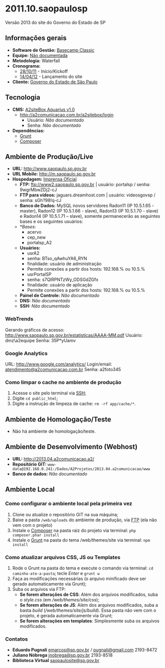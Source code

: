 # 2011.10.saopaulosp
Versão 2013 do site do Governo do Estado de SP

## Informações gerais

* **Software de Gestão:** [Basecamp Classic](https://a2comunicacao.basecamphq.com/projects/8313035-2011-10-saopaulosp/log)
* **Equipe:** [Não documentada](https://a2comunicacao.basecamphq.com/projects/8313035-2011-10-saopaulosp/todo_items/112069844/comments#comment_141871130)
* **Metodologia:** Waterfall
* **Cronograma:**
	* [28/10/11](https://a2comunicacao.basecamphq.com/milestones/25762613/comments) - Início/Kickoff
	* [14/04/12](https://a2comunicacao.basecamphq.com/milestones/25762622/comments) - Lançamento do site
* **Cliente:** [Governo do Estado de São Paulo](http://www.saopaulo.sp.gov.br/)

## Tecnologia

* **CMS:** [A2siteBox Aquarius v1.0](/projeto-web/setup/a2sitebox.md)
	* http://a2comunicacao.com.br/a2sitebox/login
		* Usuário: _Não documentado_
		* Senha: _Não documentado_
* **Dependências:**
	* [Grunt](/projeto-web/setup/grunt.md)
	* [Composer](/projeto-web/setup/composer.md)

## Ambiente de Produção/Live

* **URL:** http://www.saopaulo.sp.gov.br
* **URL Mobile:** http://m.saopaulo.sp.gov.br
* **Hospedagem:** [Imprensa Oficial](http://imprensaoficial.com.br/)
	* **<a name="ftp">FTP</a>:** ftp://www2.saopaulo.sp.gov.br | usuário: portalsp / senha: 9wgrMbwZDj2-cJ
	* **<a name="ftp">FTP para vídeos</a>:** jaguars.dreamhost.com | usuário: videosgovsp / senha: sGh?98!q-cJ
	* **Banco de Dados:** MySQL
	novos servidores Radon11 (IP 10.5.1.65 - master), Radon12 (IP 10.5.1.66 - slave), Radon13 (IP 10.5.1.70 - slave) e Radon14 (IP 10.5.1.71 – slave), somente permanecerão as seguintes bases e os seguintes usuários: 
	* **Bases*:
		* acervo
		* cep_new
		* portalsp_A2
	* **Usuários:**
		* usrA2
		* senha: BTso_qAwhuYA6_RYN
		* finalidade: usuário de administração
		* Permite conexões a partir dos hosts: 192.168.% ou 10.5.%
		* usrPortalSP
		* senha: s7QIRPNTzWy_ODSGdZGfx
		* finalidade: usuário de aplicação
		* Permite conexões a partir dos hosts: 192.168.% ou 10.5.%
	* **Painel de Controle:** _Não documentado_
	* **DNS:** _Não documentado_
	* **<a name="ssh">SSH</a>:** _Não documentado_

### WebTrends

Gerando gráficos de acesso: http://www.saopaulo.sp.gov.br/estatisticas/AAAA-MM.pdf
Usuário: dmz\a2equipe
Senha: 35P*yUamv

### Google Analytics

URL: http://www.google.com/analytics/
Login/email: atendimento@a2comunicacao.com.br 
Senha: a2foto345

### Como limpar o cache no ambiente de produção

1. Acesse o site pelo terminal via [SSH](#ssh);
2. Digite `cd public_html`;
3. Digite a instrução de limpeza de cache: `rm -rf app/cache/*`.

## Ambiente de Homologação/Teste
* Não há ambiente de homologação/teste.

## Ambiente de Desenvolvimento (Webhost)
* **URL:** http://2013.04.a2comunicacao.a2/
* **Repositório GIT:** `www-data@192.168.0.241:/Dados/A2Projetos/2013.04.a2comunicacao/www`
* **Banco de dados:** _Não documentado_

## Ambiente Local

### Como configurar o ambiente local pela primeira vez

1. Clone ou atualize o repositório GIT na sua máquina;
2. Baixe a pasta `/web/uploads` do ambiente de produção, via [FTP](#ftp) (ela não vem com o projeto)
3. Instale o [Composer](/projeto-web/setup/composer.md) na pasta raiz do projeto via terminal: `php composer.phar install`
4. Instale o [Grunt](/projeto-web/setup/grunt.md) na pasta do tema /web/themes/site via terminal: `npm install`

### Como atualizar arquivos CSS, JS ou Templates

1. Rode o Grunt na pasta do tema e execute o comando via terminal: `cd caminho-ate-a-pasta`; tecle _Enter_ e `grunt w`
2. Faça as modificações necessárias (o arquivo minificado deve ser gerado automaticamente via Grunt);
3. Suba os arquivos via FTP:
	* **Se forem alterações de CSS**: Além dos arquivos modificados, suba o _style.css_ (em _/web/themes/site/css_);
	* **Se forem alterações de JS**: Além dos arquivos modificados, suba a basta _build_ (_/web/themes/site/js/build_). Essa pasta não vem com o projeto, é gerada automaticamente via Grunt;
	* **Se forem alterações em templates**: Simplesmente suba os arquivos modificados.

### Contatos

* **Eduardo Pugnali**
emarcos@sp.gov.br / pugnali@gmail.com
2193-8472
* **Juliano Nóbrega**
jnobrega@sp.gov.br
2193-8518
* **Biblioteca Virtual**
saopaulosite@sp.gov.br
